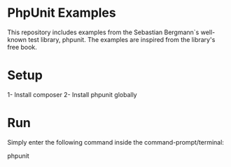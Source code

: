 # PhpUnit Examples

This repository includes examples from the Sebastian Bergmann`s well-known test library, phpunit. The examples are inspired from the library's free book.

# Setup

1- Install composer
2- Install phpunit globally

# Run

Simply enter the following command inside the command-prompt/terminal:

  phpunit
